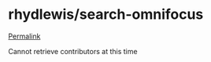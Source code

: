 # rhydlewis/search-omnifocus

[Permalink](https://github.com/rhydlewis/search-omnifocus/blob/86335a0ae86bb69672036d28c640c7f8b0a3d63d/icon.png)

Cannot retrieve contributors at this time

